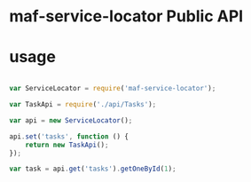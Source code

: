 # maf-service-locator Public API

# usage

```js

var ServiceLocator = require('maf-service-locator');

var TaskApi = require('./api/Tasks');

var api = new ServiceLocator();

api.set('tasks', function () {
    return new TaskApi();
});

var task = api.get('tasks').getOneById(1);

```

